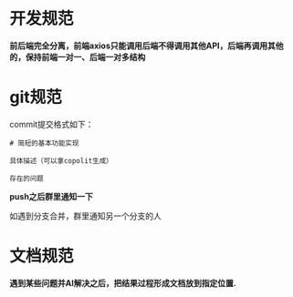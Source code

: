 
# 开发规范

**前后端完全分离，前端axios只能调用后端不得调用其他API，后端再调用其他的，保持前端一对一、后端一对多结构**


# git规范

commit提交格式如下：
```
# 简短的基本功能实现

具体描述（可以拿copolit生成）

存在的问题
```

**push之后群里通知一下**


如遇到分支合并，群里通知另一个分支的人

# 文档规范

**遇到某些问题并AI解决之后，把结果过程形成文档放到指定位置.**

